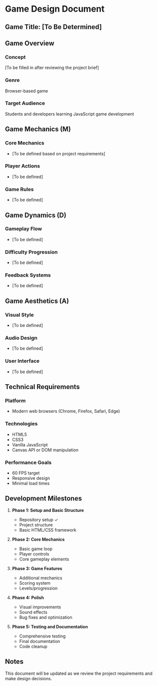 # Game Design Document

## Game Title: [To Be Determined]

## Game Overview

### Concept

[To be filled in after reviewing the project brief]

### Genre

Browser-based game

### Target Audience

Students and developers learning JavaScript game development

## Game Mechanics (M)

### Core Mechanics

- [To be defined based on project requirements]

### Player Actions

- [To be defined]

### Game Rules

- [To be defined]

## Game Dynamics (D)

### Gameplay Flow

- [To be defined]

### Difficulty Progression

- [To be defined]

### Feedback Systems

- [To be defined]

## Game Aesthetics (A)

### Visual Style

- [To be defined]

### Audio Design

- [To be defined]

### User Interface

- [To be defined]

## Technical Requirements

### Platform

- Modern web browsers (Chrome, Firefox, Safari, Edge)

### Technologies

- HTML5
- CSS3
- Vanilla JavaScript
- Canvas API or DOM manipulation

### Performance Goals

- 60 FPS target
- Responsive design
- Minimal load times

## Development Milestones

1. **Phase 1: Setup and Basic Structure**
   - Repository setup ✓
   - Project structure
   - Basic HTML/CSS framework

2. **Phase 2: Core Mechanics**
   - Basic game loop
   - Player controls
   - Core gameplay elements

3. **Phase 3: Game Features**
   - Additional mechanics
   - Scoring system
   - Levels/progression

4. **Phase 4: Polish**
   - Visual improvements
   - Sound effects
   - Bug fixes and optimization

5. **Phase 5: Testing and Documentation**
   - Comprehensive testing
   - Final documentation
   - Code cleanup

## Notes

This document will be updated as we review the project requirements and make design decisions.
